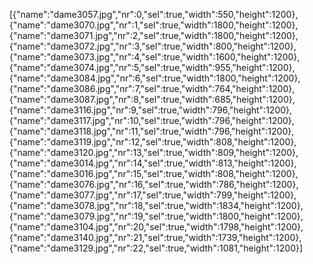 [{"name":"dame3057.jpg","nr":0,"sel":true,"width":550,"height":1200},{"name":"dame3070.jpg","nr":1,"sel":true,"width":1800,"height":1200},{"name":"dame3071.jpg","nr":2,"sel":true,"width":1800,"height":1200},{"name":"dame3072.jpg","nr":3,"sel":true,"width":800,"height":1200},{"name":"dame3073.jpg","nr":4,"sel":true,"width":1600,"height":1200},{"name":"dame3074.jpg","nr":5,"sel":true,"width":955,"height":1200},{"name":"dame3084.jpg","nr":6,"sel":true,"width":1800,"height":1200},{"name":"dame3086.jpg","nr":7,"sel":true,"width":764,"height":1200},{"name":"dame3087.jpg","nr":8,"sel":true,"width":685,"height":1200},{"name":"dame3116.jpg","nr":9,"sel":true,"width":796,"height":1200},{"name":"dame3117.jpg","nr":10,"sel":true,"width":796,"height":1200},{"name":"dame3118.jpg","nr":11,"sel":true,"width":796,"height":1200},{"name":"dame3119.jpg","nr":12,"sel":true,"width":808,"height":1200},{"name":"dame3120.jpg","nr":13,"sel":true,"width":809,"height":1200},{"name":"dame3014.jpg","nr":14,"sel":true,"width":813,"height":1200},{"name":"dame3016.jpg","nr":15,"sel":true,"width":808,"height":1200},{"name":"dame3076.jpg","nr":16,"sel":true,"width":786,"height":1200},{"name":"dame3077.jpg","nr":17,"sel":true,"width":799,"height":1200},{"name":"dame3078.jpg","nr":18,"sel":true,"width":1834,"height":1200},{"name":"dame3079.jpg","nr":19,"sel":true,"width":1800,"height":1200},{"name":"dame3104.jpg","nr":20,"sel":true,"width":1798,"height":1200},{"name":"dame3140.jpg","nr":21,"sel":true,"width":1739,"height":1200},{"name":"dame3129.jpg","nr":22,"sel":true,"width":1081,"height":1200}]